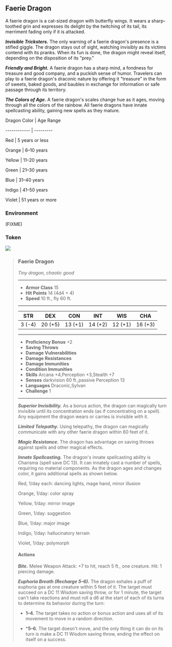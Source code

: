 ## Faerie Dragon
A faerie dragon is a cat-sized dragon with butterfly wings. It wears a sharp-toothed grin and expresses its delight by the twitching of its tail, its merriment fading only if it is attacked.

***Invisible Tricksters.*** The only warning of a faerie dragon's presence is a stifled giggle. The dragon stays out of sight, watching invisibly as its victims contend with its pranks. When its fun is done, the dragon might reveal itself, depending on the disposition of its "prey."

***Friendly and Bright.*** A faerie dragon has a sharp mind, a fondness for treasure and good company, and a puckish sense of humor. Travelers can play to a faerie dragon's draconic nature by offering it "treasure" in the form of sweets, baked goods, and baubles in exchange for information or safe passage through its territory.

***The Colors of Age.*** A faerie dragon's scales change hue as it ages, moving through all the colors of the rainbow. All faerie dragons have innate spellcasting ability, gaining new spells as they mature.

Dragon Color | Age Range

------------ | ---------

Red | 5 years or less

Orange | 6–10 years

Yellow | 11–20 years

Green | 21–30 years

Blue | 31–40 years

Indigo  | 41–50 years

Violet | 51 years or more

### Environment
(FIXME)

### Token
![](FaerieDragon-Token.png)

>### Faerie Dragon
>*Tiny dragon, chaotic good*
>___
>- **Armor Class** 15
>- **Hit Points** 14 (4d4 + 4)
>- **Speed** 10 ft., fly 60 ft.
>___
>|**STR**|**DEX**|**CON**|**INT**|**WIS**|**CHA**|
>|:---:|:---:|:---:|:---:|:---:|:---:|
>|3 (-4)|20 (+5)|13 (+1)|14 (+2)|12 (+1)|16 (+3)|
>
>___
>- **Proficiency Bonus** +2
>- **Saving Throws** 
>- **Damage Vulnerabilities** 
>- **Damage Resistances** 
>- **Damage Immunities** 
>- **Condition Immunities** 
>- **Skills** Arcana +4,Perception +3,Stealth +7
>- **Senses** darkvision 60 ft.,passive Perception 13
>- **Languages** Draconic,Sylvan
>- **Challenge** 1
>___
>***Superior Invisibility.*** As a bonus action, the dragon can magically turn invisible until its concentration ends (as if concentrating on a spell). Any equipment the dragon wears or carries is invisible with it.
>
>***Limited Telepathy.*** Using telepathy, the dragon can magically communicate with any other faerie dragon within 60 feet of it.
>
>***Magic Resistance.*** The dragon has advantage on saving throws against spells and other magical effects.
>
>***Innate Spellcasting.*** The dragon's innate spellcasting ability is Charisma (spell save DC 13). It can innately cast a number of spells, requiring no material components. As the dragon ages and changes color, it gains additional spells as shown below.
>
>Red, 1/day each: dancing lights, mage hand, minor illusion
>
>Orange, 1/day: color spray
>
>Yellow, 1/day: mirror image
>
>Green, 1/day: suggestion
>
>Blue, 1/day: major image
>
>Indigo, 1/day: hallucinatory terrain
>
>Violet, 1/day: polymorph
>
>#### Actions
>***Bite.*** Melee Weapon Attack: +7 to hit, reach 5 ft., one creature. Hit: 1 piercing damage.
>
>***Euphoria Breath (Recharge 5–6).*** The dragon exhales a puff of euphoria gas at one creature within 5 feet of it. The target must succeed on a DC 11 Wisdom saving throw, or for 1 minute, the target can't take reactions and must roll a d6 at the start of each of its turns to determine its behavior during the turn:
>
>* **1–4.** The target takes no action or bonus action and uses all of its movement to move in a random direction.
>
>* ***5–6.** The target doesn't move, and the only thing it can do on its turn is make a DC 11 Wisdom saving throw, ending the effect on itself on a success.
>
